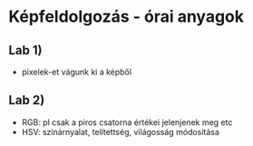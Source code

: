 # Képfeldolgozás - órai anyagok
## Lab 1)
- pixelek-et vágunk ki a képből
## Lab 2)
- RGB: pl csak a piros csatorna értékei jelenjenek meg etc
- HSV: színárnyalat, telítettség, világosság módosítása
